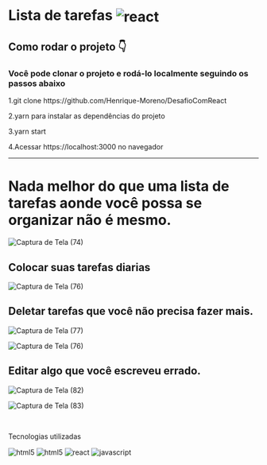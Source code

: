 # Lista de tarefas <img align="center" alt="react" src="https://img.shields.io/badge/React-20232A?style=for-the-badge&logo=react&logoColor=61DAFB" />
<div>
<h2>Como rodar o projeto 👇</h2>
<h3>Você pode clonar o projeto e rodá-lo localmente seguindo os passos abaixo</h3>
<p>1.git clone https://github.com/Henrique-Moreno/DesafioComReact</p>
<p>2.yarn para instalar as dependências do projeto</p>
<p>3.yarn start</p>
<p>4.Acessar https://localhost:3000 no navegador</p>
</div>
<hr>
<div>
<h1>Nada melhor do que uma lista de tarefas aonde você possa se organizar não é mesmo.</h1>
<div>

![Captura de Tela (74)](https://user-images.githubusercontent.com/88099935/199062445-1d4cb504-1e4d-4369-abb2-ce75de8964cb.png)

## Colocar suas tarefas diarias

![Captura de Tela (76)](https://user-images.githubusercontent.com/88099935/199065431-2a49b36a-6a58-4708-a947-5fcaac0f50c1.png)

## Deletar tarefas que você não precisa fazer mais.

![Captura de Tela (77)](https://user-images.githubusercontent.com/88099935/199066389-57891f96-b003-462f-a13b-c54f6dfd9e8d.png)

![Captura de Tela (76)](https://user-images.githubusercontent.com/88099935/199066685-782cb10e-5a2a-4657-abd1-955175e308af.png)

## Editar algo que você escreveu errado.

![Captura de Tela (82)](https://user-images.githubusercontent.com/88099935/199067108-4d192ee2-8171-4b6a-bb1f-4c22e9f08f6b.png)

![Captura de Tela (83)](https://user-images.githubusercontent.com/88099935/199067157-3e5eff1f-e061-46fe-b627-41a7edc9aebb.png)

<div style="display: inline_block"><br/>
<p>Tecnologias utilizadas</p>
  <img align="center" alt="html5" src="https://img.shields.io/badge/HTML5-E34F26?style=for-the-badge&logo=html5&logoColor=white" />
  <img align="center" alt="html5" src="https://img.shields.io/badge/CSS3-1572B6?style=for-the-badge&logo=css3&logoColor=white" />
  <img align="center" alt="react" src="https://img.shields.io/badge/React-20232A?style=for-the-badge&logo=react&logoColor=61DAFB" />
  <img align="center" alt="javascript" src="https://img.shields.io/badge/JavaScript-F7DF1E?style=for-the-badge&logo=javascript&logoColor=black"
  </div>
